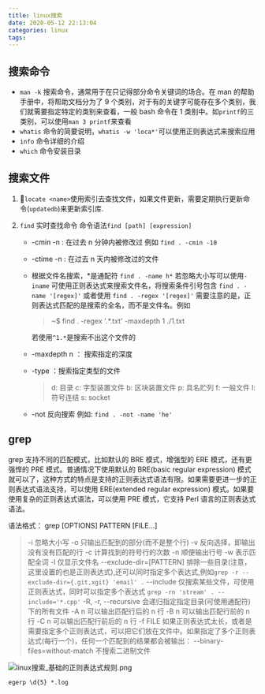 ```yaml
---
title: linux搜索
date: 2020-05-12 22:13:04
categories: linux
tags:
---
```


## 搜索命令

- `man -k` 搜索命令，通常用于在只记得部分命令关键词的场合。在 man 的帮助手册中，将帮助文档分为了 9 个类别，对于有的关键字可能存在多个类别，我们就需要指定特定的类别来查看，一般 bash 命令在 1 类别中。如`printf`的三类别，可以使用`man 3 printf`来查看
- `whatis` 命令的简要说明，`whatis -w 'loca*'`可以使用正则表达式来搜索应用
- `info` 命令详细的介绍
- `which` 命令安装目录

## 搜索文件

1. `locate <name>`使用索引去查找文件，如果文件更新，需要定期执行更新命令(`updatedb`)来更新索引库.
2. `find` 实时查找命令
   命令语法`find [path] [expression]`

   - -cmin -n : 在过去 n 分钟内被修改过
     例如 `find . -cmin -10`
   - -ctime -n : 在过去 n 天内被修改过的文件
   - 根据文件名搜索，\*是通配符
     `find . -name h*`
     若忽略大小写可以使用`-iname`
     可使用正则表达式来搜索文件名，将搜索条件引号包含
     `find . -name '[regex]'`
     或者使用
     `find . -regex '[regex]'`
     需要注意的是，正则表达式匹配的是搜索的全名，而不是文件名。例如

     > ~\$ find . -regex '.\*\.txt' -maxdepth 1
     > ./1.txt

     若使用`^1.*`是搜索不出这个文件的

   - -maxdepth n ： 搜索指定的深度
   - -type ：搜索指定类型的文件

     > d: 目录
     > c: 字型装置文件
     > b: 区块装置文件
     > p: 具名贮列
     > f: 一般文件
     > l: 符号连结
     > s: socket

   - -not 反向搜索
     例如: `find . -not -name 'he'`

## grep

grep 支持不同的匹配模式，比如默认的 BRE 模式，增强型的 ERE 模式，还有更强悍的 PRE 模式。普通情况下使用默认的 BRE(basic regular expression) 模式就可以了，这种方式的特点是支持的正则表达式语法有限。如果需要更进一步的正则表达式语法支持，可以使用 ERE(extended regular expression) 模式。如果要使用复杂的正则表达式语法，可以使用 PRE 模式，它支持 Perl 语言的正则表达式语法。

语法格式：
grep [OPTIONS] PATTERN [FILE...]

> -i 忽略大小写
> -o 只输出匹配到的部分(而不是整个行)
> -v 反向选择，即输出没有没有匹配的行
> -c 计算找到的符号行的次数
> -n 顺便输出行号
> -w 表示匹配全词
> -l 仅显示文件名
> --exclude-dir=[PATTERN] 排除一些目录(注意，这里设置的也是正则表达式),还可以同时指定多个表达式,例如`grep -r --exclude-dir={.git,xgit} 'email' .`
> --include 仅搜索某些文件，可使用正则表达式，同时可以指定多个表达式 `grep -rn 'stream' . --include='*.cpp'`
> -R, -r, --recursive 会递归指定指定目录(可使用通配符)下的所有文件
> -A n 可以输出匹配行后的 n 行
> -B n 可以输出匹配行前的 n 行
> -C n 可以输出匹配行前后的 n 行
> -f FILE 如果正则表达式太长，或者是需要指定多个正则表达式，可以把它们放在文件中。如果指定了多个正则表达式(每行一个)，任何一个匹配到的结果都会被输出：
> --binary-files=without-match 不搜索二进制文件

![linux搜索_基础的正则表达式规则.png](./images/linux搜索_基础的正则表达式规则.png)

```shell
egerp \d{5} *.log
```
